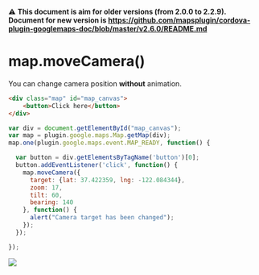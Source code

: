 :warning: **This document is aim for older versions (from 2.0.0 to 2.2.9).
Document for new version is https://github.com/mapsplugin/cordova-plugin-googlemaps-doc/blob/master/v2.6.0/README.md**

# map.moveCamera()

You can change camera position **without** animation.

```html
<div class="map" id="map_canvas">
    <button>Click here</button>
</div>
```

```js
var div = document.getElementById("map_canvas");
var map = plugin.google.maps.Map.getMap(div);
map.one(plugin.google.maps.event.MAP_READY, function() {

  var button = div.getElementsByTagName('button')[0];
  button.addEventListener('click', function() {
    map.moveCamera({
      target: {lat: 37.422359, lng: -122.084344},
      zoom: 17,
      tilt: 60,
      bearing: 140
    }, function() {
      alert("Camera target has been changed");
    });
  });

});
```

![](image.gif)

